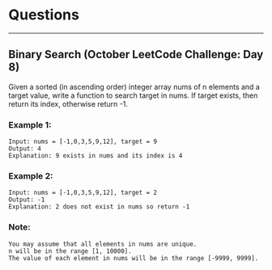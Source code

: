 # Questions

------------------------
## Binary Search (October LeetCode Challenge: Day 8)

Given a sorted (in ascending order) integer array nums of n elements and a target value, write a function to search target in nums. If target exists, then return its index, otherwise return -1. <br>

### Example 1:
```
Input: nums = [-1,0,3,5,9,12], target = 9
Output: 4
Explanation: 9 exists in nums and its index is 4
```

### Example 2:
```
Input: nums = [-1,0,3,5,9,12], target = 2
Output: -1
Explanation: 2 does not exist in nums so return -1
```

### Note:
```
You may assume that all elements in nums are unique.
n will be in the range [1, 10000].
The value of each element in nums will be in the range [-9999, 9999].
```

